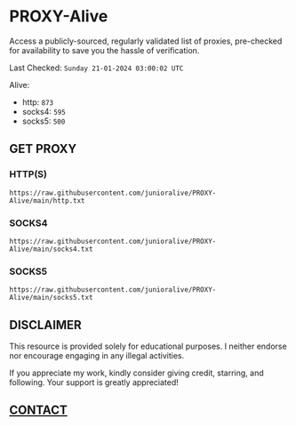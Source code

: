 # PROXY-Alive

Access a publicly-sourced, regularly validated list of proxies, pre-checked for availability to save you the hassle of verification.

Last Checked: `Sunday 21-01-2024 03:00:02 UTC`

Alive:
- http: `873`
- socks4: `595`
- socks5: `500`

## GET PROXY

### HTTP(S)

```https://raw.githubusercontent.com/junioralive/PROXY-Alive/main/http.txt```

### SOCKS4

```https://raw.githubusercontent.com/junioralive/PROXY-Alive/main/socks4.txt```

### SOCKS5

```https://raw.githubusercontent.com/junioralive/PROXY-Alive/main/socks5.txt```

## DISCLAIMER

This resource is provided solely for educational purposes. I neither endorse nor encourage engaging in any illegal activities.

If you appreciate my work, kindly consider giving credit, starring, and following. Your support is greatly appreciated! 

## [CONTACT](https://t.me/TheJuniorAlive)
